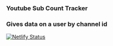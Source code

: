 ### Youtube Sub Count Tracker

### Gives data on a user by channel id

[![Netlify Status](https://api.netlify.com/api/v1/badges/7b60f5e0-4468-4fd9-b34a-09ccd3f0aa7e/deploy-status)](https://app.netlify.com/sites/trackingdownfall/deploys)
